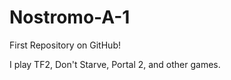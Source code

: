 Nostromo-A-1
============
First Repository on GitHub!

I play TF2, Don't Starve, Portal 2, and other games.
